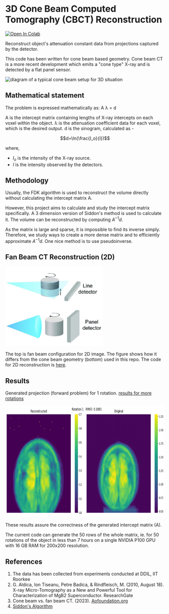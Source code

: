 # 3D Cone Beam Computed Tomography (CBCT) Reconstruction

[![Open In Colab](https://colab.research.google.com/assets/colab-badge.svg)](https://colab.research.google.com/drive/1yMaL2ncDc1oZ0aMXkispxZCXotWLNgaf?usp=sharing)

Reconstruct object's attenuation constant data from projections captured by the detector.

This code has been written for cone beam based geometry.
Cone beam CT is a more recent development which emits a "cone type" X-ray and is detected by a flat panel sensor.

<img alt="diagram of a typical cone beam setup for 3D situation" height="350" src="https://media.aofoundation.org/-/jssmedia/surgery/9x/9x_x001_i120.png"/>

## Mathematical statement

The problem is expressed mathematically as: A λ = d

A is the intercept matrix containing lengths of X-ray intercepts on each voxel within the object.
λ is the attenuation coefficient data for each voxel, which is the desired output.
d is the sinogram, calculated as -

$$d=\ln(\frac{I_o}{I})$$

where,

- $I_o$ is the intensity of the X-ray source.
- $I$ is the intensity observed by the detectors.

## Methodology

Usually, the FDK algorithm is used to reconstruct the volume directly without calculating the intercept matrix A. 

However, this project aims to calculate and study the intercept matrix specifically. A 3 dimension version of Siddon's method is used to calculate it. The volume can be reconstructed by computing $A^{-1} d$.

As the matrix is large and sparse, it is impossible to find its inverse simply. Therefore, we study ways to create a more dense matrix and to efficiently approximate $A^{-1} d$. One nice method is to use pseudoinverse.

## Fan Beam CT Reconstruction (2D)

<img alt="Fan Beam (Top) versus Cone Beam (Bottom) Tomography" height="250" src="/assets/fan_beam_vs_cone_beam.jpg"/>

The top is fan beam configuration for 2D image. The figure shows how it differs from the cone beam geometry (bottom) used in this repo. The code for 2D reconstruction is [here](https://github.com/aakashks/CT-Reconstruction-2D/blob/main/).

## Results

Generated projection (forward problem) for 1 rotation. [results for more rotations](results/generated_vs_projections/)

<img alt="Reconstructed projection vs the collected projection data" height="350" src="results/generated_vs_projections/rot1.png"/>

These results assure the correctness of the generated intercept matrix (A).

The current code can generate the 50 rows of the whole matrix, ie. for 50 rotations of the object in less than 7 hours on a single NVIDIA P100 GPU with 16 GB RAM for 200x200 resolution.

## References

1. The data has been collected from experiments conducted at DDIL, IIT Roorkee
2. G. Aldica, Ion Tiseanu, Petre Badica, & Rindfleisch, M. (2010, August 18). X-ray Micro-Tomography as a New and Powerful Tool for Characterization of MgB2 Superconductor. ResearchGate
3. Cone beam vs. fan beam CT. (2023). [Aofoundation.org](https://surgeryreference.aofoundation.org/cmf/further-reading/cas-cone-beam-vs-fan-beam-ct#introduction)
4. [Siddon's Algorithm](https://stackoverflow.com/questions/3609382/calculating-the-length-of-intersections-through-a-2d-grid)
